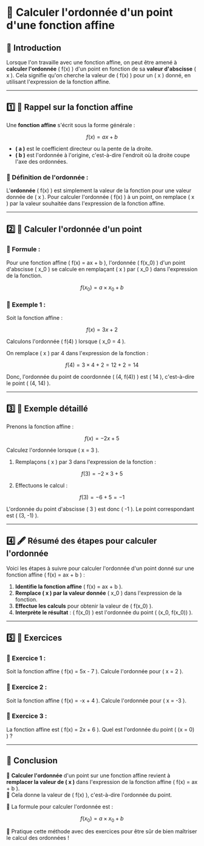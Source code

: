 # 📏 Calculer l'ordonnée d'un point d'une fonction affine

## 🧐 Introduction

Lorsque l'on travaille avec une fonction affine, on peut être amené à **calculer l'ordonnée** \( f(x) \) d'un point en fonction de sa **valeur d'abscisse** \( x \). Cela signifie qu'on cherche la valeur de \( f(x) \) pour un \( x \) donné, en utilisant l'expression de la fonction affine.

---

## 1️⃣ 📐 Rappel sur la fonction affine

Une **fonction affine** s'écrit sous la forme générale :

$$ f(x) = ax + b $$

- **\( a \)** est le coefficient directeur ou la pente de la droite.
- **\( b \)** est l'ordonnée à l'origine, c'est-à-dire l'endroit où la droite coupe l'axe des ordonnées.

### 📌 Définition de l'ordonnée :
L'**ordonnée** \( f(x) \) est simplement la valeur de la fonction pour une valeur donnée de \( x \). Pour calculer l'ordonnée \( f(x) \) à un point, on remplace \( x \) par la valeur souhaitée dans l'expression de la fonction affine.

---

## 2️⃣ 🎲 Calculer l'ordonnée d'un point

### 📌 Formule :
Pour une fonction affine \( f(x) = ax + b \), l'ordonnée \( f(x_0) \) d'un point d'abscisse \( x_0 \) se calcule en remplaçant \( x \) par \( x_0 \) dans l'expression de la fonction.

$$ f(x_0) = a \times x_0 + b $$

### 📌 Exemple 1 :
Soit la fonction affine :

$$ f(x) = 3x + 2 $$

Calculons l'ordonnée \( f(4) \) lorsque \( x_0 = 4 \).

On remplace \( x \) par 4 dans l'expression de la fonction :

$$ f(4) = 3 \times 4 + 2 = 12 + 2 = 14 $$

Donc, l'ordonnée du point de coordonnée \( (4, f(4)) \) est \( 14 \), c'est-à-dire le point \( (4, 14) \).

---

## 3️⃣ 📏 Exemple détaillé

Prenons la fonction affine :

$$ f(x) = -2x + 5 $$

Calculez l'ordonnée lorsque \( x = 3 \).

1. Remplaçons \( x \) par 3 dans l'expression de la fonction :

$$ f(3) = -2 \times 3 + 5 $$

2. Effectuons le calcul :

$$ f(3) = -6 + 5 = -1 $$

L'ordonnée du point d'abscisse \( 3 \) est donc \( -1 \). Le point correspondant est \( (3, -1) \).

---

## 4️⃣ 🖋 Résumé des étapes pour calculer l'ordonnée

Voici les étapes à suivre pour calculer l'ordonnée d'un point donné sur une fonction affine \( f(x) = ax + b \) :

1. **Identifie la fonction affine** \( f(x) = ax + b \).
2. **Remplace \( x \) par la valeur donnée** \( x_0 \) dans l'expression de la fonction.
3. **Effectue les calculs** pour obtenir la valeur de \( f(x_0) \).
4. **Interprète le résultat** : \( f(x_0) \) est l'ordonnée du point \( (x_0, f(x_0)) \).

---

## 5️⃣ 📝 Exercices

### 📌 Exercice 1 :
Soit la fonction affine \( f(x) = 5x - 7 \). Calcule l'ordonnée pour \( x = 2 \).

### 📌 Exercice 2 :
Soit la fonction affine \( f(x) = -x + 4 \). Calcule l'ordonnée pour \( x = -3 \).

### 📌 Exercice 3 :
La fonction affine est \( f(x) = 2x + 6 \). Quel est l'ordonnée du point \( (x = 0) \) ?

---

## 🎯 Conclusion

📌 **Calculer l'ordonnée** d'un point sur une fonction affine revient à **remplacer la valeur de \( x \)** dans l'expression de la fonction affine \( f(x) = ax + b \).  
📌 Cela donne la valeur de \( f(x) \), c'est-à-dire l'ordonnée du point.

📌 La formule pour calculer l'ordonnée est : 

$$ f(x_0) = a \times x_0 + b $$

📌 Pratique cette méthode avec des exercices pour être sûr de bien maîtriser le calcul des ordonnées !